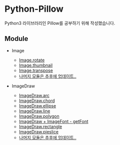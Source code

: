﻿# Python-Pillow

Python3 라이브러리인 Pillow를 공부하기 위해 작성했습니다.

## Module

* Image
    * [Image.rotate](https://github.com/JaehunYoon/Python-Pillow/blob/master/Code/Reference/Image/Image.rotate)
    * [Image.thumbnail](https://github.com/JaehunYoon/Python-Pillow/blob/master/Code/Reference/Image/Image.thumbnail)
    * [Image.transpose](https://github.com/JaehunYoon/Python-Pillow/tree/master/Code/Reference/Image/Image.transpose)
    * [나머지 모듈은 추후에 업데이트..](https://github.com/JaehunYoon)

* ImageDraw
    * [ImageDraw.arc](https://github.com/JaehunYoon/Python-Pillow/blob/master/Code/Reference/ImageDraw/Examples/Draw%20Arc/arc.py)
    * [ImageDraw.chord](https://github.com/JaehunYoon/Python-Pillow/blob/master/Code/Reference/ImageDraw/Examples/Draw%20Chord/chord.py)
    * [ImageDraw.ellipse](https://github.com/JaehunYoon/Python-Pillow/blob/master/Code/Reference/ImageDraw/Examples/Draw%20Ellipse/ellipse.py)
    * [ImageDraw.line](https://github.com/JaehunYoon/Python-Pillow/tree/master/Code/Reference/ImageDraw/Examples/Draw%20Line)
    * [ImageDraw.polygon](https://github.com/JaehunYoon/Python-Pillow/blob/master/Code/Reference/ImageDraw/Examples/Draw%20Polygon/polygon.py)
    * [ImageDraw + ImageFont - getFont](https://github.com/JaehunYoon/Python-Pillow/tree/master/Code/Reference/ImageDraw/Examples/Draw%20Text)
    * [ImageDraw.rectangle](https://github.com/JaehunYoon/Python-Pillow/blob/master/Code/Reference/ImageDraw/Examples/Draw%20Rectangle/rectangle.py)
    * [ImageDraw.pieslice](https://github.com/JaehunYoon/Python-Pillow/blob/master/Code/Reference/ImageDraw/Examples/Draw%20Pieslice/pieslice.py)
    * [나머지 모듈은 추후에 업데이트..](https://github.com/JaehunYoon)
